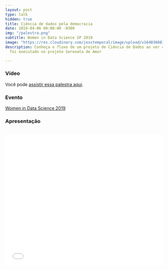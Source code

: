 ```yaml
---
layout: post
type: talk
hidden: true
title: Ciência de dados pela democracia
date: 2019-04-06 00:00:00 -0300
img: "/palestra.png"
subtitle: Women in Data Science SP 2019
image: "https://res.cloudinary.com/jesstemporal/image/upload/v1640360835/covers/palestra_kmgivn.png"
description: Conheça o fluxo de um projeto de Ciência de Dados ao ver como esse fluxo
  foi executado no projeto Serenata de Amor

---
```

### Vídeo

Você pode [assistir essa palestra aqui](https://videoh.infoq.com/presentations-br/wids2019-JessicaTemporal-Dados.mp4).

### Evento

[Women in Data Science 2019](https://www.sympla.com.br/women-in-data-science-sao-paulo__444967#info)

### Apresentação

<br>

<center>

<iframe src="//slides.com/jtemporal/wids2019/embed" width="100%" height="420" scrolling="no" frameborder="0" webkitallowfullscreen mozallowfullscreen allowfullscreen></iframe>
</center>